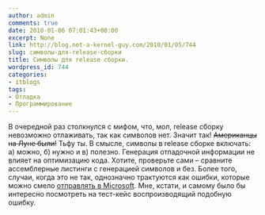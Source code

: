 ```yaml
---
author: admin
comments: true
date: 2010-01-06 07:01:43+00:00
excerpt: None
link: http://blog.not-a-kernel-guy.com/2010/01/05/744
slug: символы-для-release-сборки
title: Символы для release сборки.
wordpress_id: 744
categories:
- itblogs
tags:
- Отладка
- Программирование
---
```


В очередной раз столкнулся с мифом, что, мол, release сборку невозможно отлаживать, так как символов нет. Значит так! <del>Американцы на Луне были!</del> Тьфу ты. В смысле, символы в release сборке включать: а) можно, б) нужно и в) полезно. Генерация отладочной информации не влияет на оптимизацию кода. Хотите, проверьте сами – сравните ассемблерные листинги с генерацией символов и без. Более того, случаи, когда это не так, однозначно трактуются как ошибки, которые можно смело [отправлять в Microsoft](http://blog.not-a-kernel-guy.com/2007/04/27/177). Мне, кстати, и самому было бы интересно посмотреть на тест-кейс воспроизводящий подобную ошибку.
